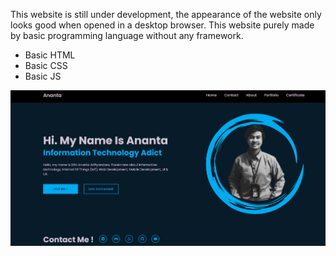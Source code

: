 This website is still under development, the appearance of the website only looks good when opened in a desktop browser.
This website purely made by basic programming language without any framework.
- Basic HTML
- Basic CSS
- Basic JS

![alt text](https://github.com/Ananta1507/Unresponsive-My-Portofolio-Website/blob/main/assets/landingpage1%20(2).png?raw=true?raw=true)

